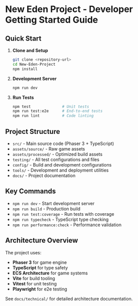# New Eden Project - Developer Getting Started Guide

## Quick Start

1. **Clone and Setup**
   ```bash
   git clone <repository-url>
   cd New-Eden-Project
   npm install
   ```

2. **Development Server**
   ```bash
   npm run dev
   ```

3. **Run Tests**
   ```bash
   npm test              # Unit tests
   npm run test:e2e      # End-to-end tests
   npm run lint          # Code linting
   ```

## Project Structure

- `src/` - Main source code (Phaser 3 + TypeScript)
- `assets/source/` - Raw game assets
- `assets/processed/` - Optimized build assets
- `testing/` - All test configurations and files
- `config/` - Build and development configurations
- `tools/` - Development and deployment utilities
- `docs/` - Project documentation

## Key Commands

- `npm run dev` - Start development server
- `npm run build` - Production build
- `npm run test:coverage` - Run tests with coverage
- `npm run typecheck` - TypeScript type checking
- `npm run performance:check` - Performance validation

## Architecture Overview

The project uses:
- **Phaser 3** for game engine
- **TypeScript** for type safety
- **ECS Architecture** for game systems
- **Vite** for build tooling
- **Vitest** for unit testing
- **Playwright** for e2e testing

See `docs/technical/` for detailed architecture documentation.
